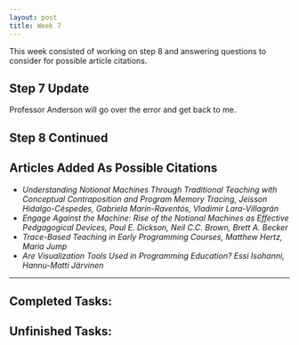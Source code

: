 ```yaml
---
layout: post
title: Week 7
---
```


This week consisted of working on step 8 and answering questions to consider for possible article citations. 

## Step 7 Update ##
  Professor Anderson will go over the error and get back to me. 
  
## Step 8 Continued ##

## Articles Added As Possible Citations ## 
- *Understanding Notional Machines Through Traditional Teaching with Conceptual Contraposition and Program Memory Tracing, Jeisson Hidalgo-Céspedes, Gabriela Marín-Raventós, Vladimir Lara-Villagrán*
- *Engage Against the Machine: Rise of the Notional Machines as Effective Pedgagogical Devices, Paul E. Dickson, Neil C.C. Brown, Brett A. Becker*
- *Trace-Based Teaching in Early Programming Courses, Matthew Hertz, Maria Jump*
- *Are Visualization Tools Used in Programming Education? Essi Isohanni, Hannu-Matti Järvinen*

****

## Completed Tasks: ##

## Unfinished Tasks: ##
